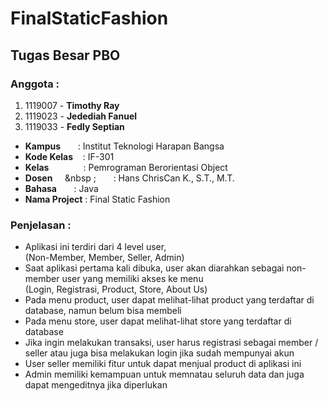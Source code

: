 # FinalStaticFashion
## Tugas Besar PBO

### Anggota : 
1. 1119007 - **Timothy Ray**
2. 1119023 - **Jedediah Fanuel**
3. 1119033 - **Fedly Septian**

- **Kampus** &nbsp;&nbsp;&nbsp;&nbsp;&nbsp;&nbsp;: Institut Teknologi Harapan Bangsa
- **Kode Kelas** &nbsp; &nbsp;: IF-301
- **Kelas** &nbsp; &nbsp; &nbsp; &nbsp; &nbsp; &nbsp; &nbsp;: Pemrograman Berorientasi Object
- **Dosen** &nbsp; &nbsp; &nbsp ;&nbsp; &nbsp; &nbsp; &nbsp;: Hans ChrisCan K., S.T., M.T. 
- **Bahasa** &nbsp;&nbsp;&nbsp;&nbsp;&nbsp;&nbsp;: Java
- **Nama Project** : Final Static Fashion

### Penjelasan   :
- Aplikasi ini terdiri dari 4 level user,  
  (Non-Member, Member, Seller, Admin)
- Saat aplikasi pertama kali dibuka, user akan diarahkan sebagai non-member user yang memiliki akses ke menu  
  (Login, Registrasi, Product, Store, About Us)
- Pada menu product, user dapat melihat-lihat product yang terdaftar di database, namun belum bisa membeli
- Pada menu store, user dapat melihat-lihat store yang terdaftar di database
- Jika ingin melakukan transaksi, user harus registrasi sebagai member / seller atau juga bisa melakukan login jika sudah mempunyai akun
- User seller memiliki fitur untuk dapat menjual product di aplikasi ini
- Admin memiliki kemampuan untuk memnatau seluruh data dan juga dapat mengeditnya jika diperlukan
